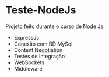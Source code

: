# Teste-NodeJs
Projeto feito durante o curso de Node Js
- ExpressJs
- Conexão com BD MySql
- Content Negotiation
- Testes de Integração
- WebSockets
- Middleware
